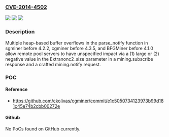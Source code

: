 ### [CVE-2014-4502](https://cve.mitre.org/cgi-bin/cvename.cgi?name=CVE-2014-4502)
![](https://img.shields.io/static/v1?label=Product&message=n%2Fa&color=blue)
![](https://img.shields.io/static/v1?label=Version&message=n%2Fa&color=blue)
![](https://img.shields.io/static/v1?label=Vulnerability&message=n%2Fa&color=brighgreen)

### Description

Multiple heap-based buffer overflows in the parse_notify function in sgminer before 4.2.2, cgminer before 4.3.5, and BFGMiner before 4.1.0 allow remote pool servers to have unspecified impact via a (1) large or (2) negative value in the Extranonc2_size parameter in a mining.subscribe response and a crafted mining.notify request.

### POC

#### Reference
- https://github.com/ckolivas/cgminer/commit/e1c5050734123973b99d181c45e74b2cbb00272e

#### Github
No PoCs found on GitHub currently.

